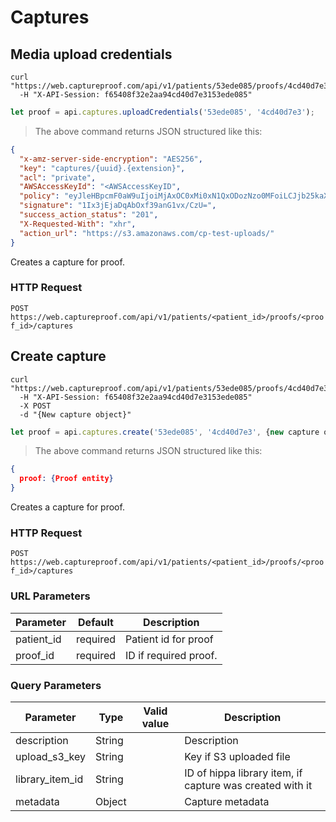# Captures

<!-- ############################################## Media upload credentials -->
## Media upload credentials

```shell
curl "https://web.captureproof.com/api/v1/patients/53ede085/proofs/4cd40d7e3/captures/new"
  -H "X-API-Session: f65408f32e2aa94cd40d7e3153ede085"
```

```javascript
let proof = api.captures.uploadCredentials('53ede085', '4cd40d7e3');
```

> The above command returns JSON structured like this:

```json
{
  "x-amz-server-side-encryption": "AES256",
  "key": "captures/{uuid}.{extension}",
  "acl": "private",
  "AWSAccessKeyId": "<AWSAccessKeyID",
  "policy": "eyJleHBpcmF0aW9uIjoiMjAxOC0xMi0xN1QxODozNzo0MFoiLCJjb25kaXRpb25zIjpbWyJzdGFydHMtd2l0aCIsIiR1dGY4IiwiIl0sWyJzdGFydHMtd2l0aCIsIiRrZXkiLCJjYXB0dXJlcy8iXSxbInN0YXJ0cy13aXRoIiwiJHgtcmVxdWVzdGVkLXdpdGgiLCIiXSxbImNvbnRlbnQtbGVuZ3RoLXJhbmdlIiwwLDUzNjg3MDkxMjBdLFsic3RhcnRzLXdpdGgiLCIkY29udGVudC10eXBlIiwiIl0seyJidWNrZXQiOiJjcC10ZXN0LXVwbG9hZHMifSx7ImFjbCI6InByaXZhdGUifSx7InN1Y2Nlc3NfYWN0aW9uX3N0YXR1cyI6IjIwMSJ9LHsieC1hbXotc2VydmVyLXNpZGUtZW5jcnlwdGlvbiI6IkFFUzI1NiJ9XX0=",
  "signature": "1Ix3jEjaDqAbOxf39anG1vx/CzU=",
  "success_action_status": "201",
  "X-Requested-With": "xhr",
  "action_url": "https://s3.amazonaws.com/cp-test-uploads/"
}
```

Creates a capture for proof.

### HTTP Request

`POST https://web.captureproof.com/api/v1/patients/<patient_id>/proofs/<proof_id>/captures`



<!-- ######################################################  Create endpoint -->
## Create capture

```shell
curl "https://web.captureproof.com/api/v1/patients/53ede085/proofs/4cd40d7e3/captures"
  -H "X-API-Session: f65408f32e2aa94cd40d7e3153ede085"
  -X POST
  -d "{New capture object}"
```

```javascript
let proof = api.captures.create('53ede085', '4cd40d7e3', {new capture object});
```

> The above command returns JSON structured like this:

```json
{
  proof: {Proof entity}
}
```

Creates a capture for proof.

### HTTP Request

`POST https://web.captureproof.com/api/v1/patients/<patient_id>/proofs/<proof_id>/captures`

### URL Parameters

Parameter | Default | Description
--------- | ------- | -----------
patient_id | required| Patient id for proof
proof_id | required | ID if required proof.

### Query Parameters

Parameter | Type | Valid value | Description
--------- | ---- | ----------- | -----------
description | String | | Description
upload_s3_key | String | | Key if S3 uploaded file
library_item_id | String | | ID of hippa library item, if capture was created with it
metadata | Object | | Capture metadata
